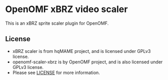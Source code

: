 OpenOMF xBRZ video scaler
=========================

This is an xBRZ sprite scaler plugin for OpenOMF. 

License
-------
* xBRZ scaler is from hqMAME project, and is licensed under GPLv3 license.
* openomf-scaler-xbrz is by OpenOMF project, and is also licensed under GPLv3 license.
* Please see [LICENSE](https://github.com/omf2097/openomf-scaler-xbrz/blob/master/LICENSE) for more information. 